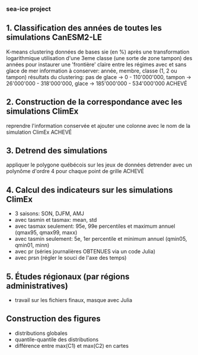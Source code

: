 ### sea-ice project ###

## 1. Classification des années de toutes les simulations CanESM2-LE
K-means clustering
données de bases sie (en %) après une transformation logarithmique
utilisation d'une 3eme classe (une sorte de zone tampon) des années pour instaurer une 'frontière' claire entre les régimes avec et sans glace de mer
information à conserver: année, membre, classe (1, 2 ou tampon)
résultats du clustering: pas de glace -> 0 - 110'000'000, tampon -> 26'000'000 - 318'000'000, glace -> 185'000'000 - 534'000'000
ACHEVÉ

## 2. Construction de la correspondance avec les simulations ClimEx
reprendre l'information conservée et ajouter une colonne avec le nom de la simulation ClimEx
ACHEVÉ

## 3. Detrend des simulations
appliquer le polygone québécois sur les jeux de données
detrender avec un polynôme d'ordre 4 pour chaque point de grille
ACHEVÉ

## 4. Calcul des indicateurs sur les simulations ClimEx
- 3 saisons: SON, DJFM, AMJ
- avec tasmin et tasmax: mean, std
- avec tasmax seulement: 95e, 99e percentiles et maximum annuel (qmax95, qmax99, maxx)
- avec tasmin seulement: 5e, 1er percentile et minimum annuel (qmin05, qmin01, minn)
- avec pr (séries journalières OBTENUES via un code Julia)
- avec prsn (régler le souci de l'axe des temps)

## 5. Études régionaux (par régions administratives)
- travail sur les fichiers finaux, masque avec Julia


## Construction des figures
- distributions globales
- quantile-quantile des distributions
- différence entre max(C1) et max(C2) en cartes
